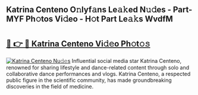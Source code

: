 ## Katrina Centeno O𝚗lyf𝚊ns Le𝚊𝚔ed N𝚞𝚍es - Part-MYF Ph𝚘tos Vi𝚍eo - H𝚘t Part Le𝚊𝚔s WvdfM

# <h2><a href="http://hf2rpuk.feru.top/?c=Katrina+Centeno">🔗 👉 🔴 Katrina Centeno Vi𝚍𝚎o Ph𝚘t𝚘𝚜</a></h2>

[![Katrina Centeno Nu𝚍𝚎s](https://i.imgur.com/0TWrTi3.gif)](http://hf2rpuk.feru.top/?c=Katrina+Centeno)
Influential social media star Katrina Centeno, renowned for sharing lifestyle and dance-related content through solo and collaborative dance performances and vlogs. Katrina Centeno, a respected public figure in the scientific community, has made groundbreaking discoveries in the field of medicine. 

